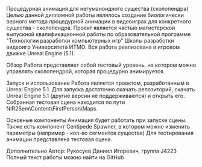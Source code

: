 Процедурная анимация для негуманоидного существа (сколопендра) Целью данной дипломной работы являлось создание биологически верного метода процедурной анимации в видеоиграх для конкретного существа - сколопендра. Проект является частью магистерской выпускной квалификационной работы по образовательной программе "Технологии разработки компьютерных игр" Школы разработки видеоигр Университета ИТМО. Вся работа реализована в игровом движке Unreal Engine (5.1).

Обзор Работа представляет собой тестовый уровень, на котором можно управлять сколопендрой, которая процедурно анимируется.

Запуск и использование Работа является проектом, разработанным в Unreal Engine 5.1. Для запуска достаточно скачать репозиторий, скачать Unreal Engine 5.1 (другие версии не поддерживаются) и открыть его. Собранная тестовая сцена находится по пути NIR2Sem\Content\FirstPerson\Maps.

Основные компоненты Анимация будет работать при запуске сцены. Также есть компонент Centipede Spawner, в котором можно изменить параметры (например - кол-во сегментов существа) Для тестирования анимации представлена тестовая сцена.

Дополнительно Автор: Рукосуев Даниил Игоревич, группа J4223 Полный текст работы можно найти на GitHub
